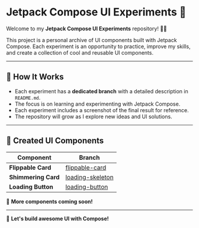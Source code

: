 # Jetpack Compose UI Experiments 🚀

Welcome to my **Jetpack Compose UI Experiments** repository! 🎨🔥

This project is a personal archive of UI components built with Jetpack Compose. Each experiment is an opportunity to practice, improve my skills, and create a collection of cool and reusable UI components.

---

## 🚀 How It Works
- Each experiment has a **dedicated branch** with a detailed description in `README.md`.
- The focus is on learning and experimenting with Jetpack Compose.
- Each experiment includes a screenshot of the final result for reference.
- The repository will grow as I explore new ideas and UI solutions.

---

## 🎨 Created UI Components

| Component           | Branch                                                                                   |
|---------------------|------------------------------------------------------------------------------------------|
| **Flippable Card**  | [flippable-card](https://github.com/tdiego95/compose-challenges/tree/loading-button)     |
| **Shimmering Card** | [loading-skeleton](https://github.com/tdiego95/compose-challenges/tree/loading-skeleton) |
| **Loading Button**  | [loading-button](https://github.com/tdiego95/compose-challenges/blob/loading-button/app/app/src/main/java/com/tdiego/composechallenges/loading_button/README.md)     |

📌 **More components coming soon!**

---

🚀 **Let's build awesome UI with Compose!**

